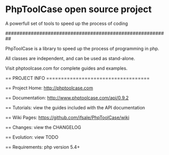 
# PhpToolCase open source project

A powerfull set of tools to speed up the process of coding

##########################################################


PhpToolCase is a library to speed up the process of programming in php. 


All classes are independent, and can be used as stand-alone.


Visit phptoolcase.com for complete guides and examples.


== PROJECT INFO ===================================


== Project Home: http://phptoolcase.com


== Documentation: http://www.phptoolcase.com/api/0.9.2


== Tutorials: view the guides included with the API documentation


== Wiki Pages: https://github.com/ifsale/PhpToolCase/wiki


== Changes: view the CHANGELOG


== Evolution: view TODO


== Requirements: php version 5.4+



